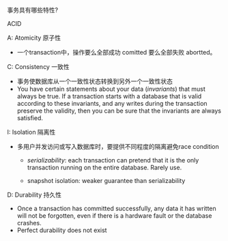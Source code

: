 事务具有哪些特性?

ACID

A: Atomicity 原子性

- 一个transaction中，操作要么全部成功 comitted 要么全部失败 abortted。

C: Consistency 一致性

- 事务使数据库从一个一致性状态转换到另外一个一致性状态
- You have certain statements about your data (*invariants*) that must always be true. If a transaction starts with a database that is valid according to these invariants, and any writes during the transaction preserve the validity, then you can be sure that the invariants are always satisfied.

I: Isolation 隔离性

- 多用户并发访问或写入数据库时，要提供不同程度的隔离避免race condition

  - *serializability*: each transaction can pretend that it is the only transaction running on the entire database. Rarely use.

  - snapshot isolation: weaker guarantee than serializability

D: Durability 持久性

- Once a transaction has committed successfully, any data it has written will not be forgotten, even if there is a hardware fault or the database crashes.
- Perfect durability does not exist

